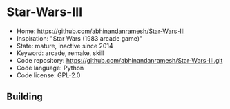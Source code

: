 # Star-Wars-III

- Home: https://github.com/abhinandanramesh/Star-Wars-III
- Inspiration: "Star Wars (1983 arcade game)"
- State: mature, inactive since 2014
- Keyword: arcade, remake, skill
- Code repository: https://github.com/abhinandanramesh/Star-Wars-III.git
- Code language: Python
- Code license: GPL-2.0

## Building
